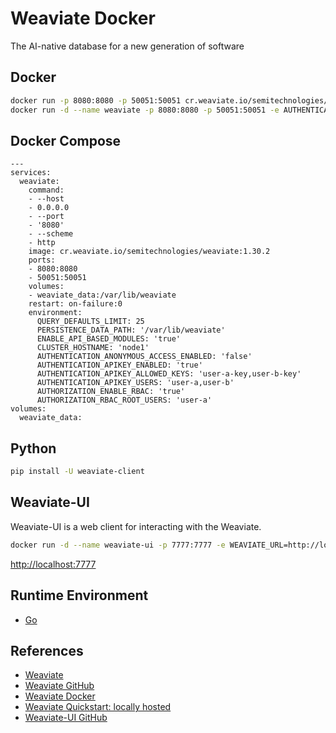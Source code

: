 # Weaviate Docker

The AI-native database for a new generation of software

## Docker
```sh
docker run -p 8080:8080 -p 50051:50051 cr.weaviate.io/semitechnologies/weaviate:1.30.2
docker run -d --name weaviate -p 8080:8080 -p 50051:50051 -e AUTHENTICATION_APIKEY_ENABLED=true -e PERSISTENCE_DATA_PATH=/var/lib/weaviate -e AUTHENTICATION_APIKEY_ALLOWED_KEYS=user-a-key -e AUTHENTICATION_APIKEY_USERS=user-a semitechnologies/weaviate:1.30.2
```

## Docker Compose
```
---
services:
  weaviate:
    command:
    - --host
    - 0.0.0.0
    - --port
    - '8080'
    - --scheme
    - http
    image: cr.weaviate.io/semitechnologies/weaviate:1.30.2
    ports:
    - 8080:8080
    - 50051:50051
    volumes:
    - weaviate_data:/var/lib/weaviate
    restart: on-failure:0
    environment:
      QUERY_DEFAULTS_LIMIT: 25
      PERSISTENCE_DATA_PATH: '/var/lib/weaviate'
      ENABLE_API_BASED_MODULES: 'true'
      CLUSTER_HOSTNAME: 'node1'
      AUTHENTICATION_ANONYMOUS_ACCESS_ENABLED: 'false'
      AUTHENTICATION_APIKEY_ENABLED: 'true'
      AUTHENTICATION_APIKEY_ALLOWED_KEYS: 'user-a-key,user-b-key'
      AUTHENTICATION_APIKEY_USERS: 'user-a,user-b'
      AUTHORIZATION_ENABLE_RBAC: 'true'
      AUTHORIZATION_RBAC_ROOT_USERS: 'user-a'
volumes:
  weaviate_data:
```

## Python
```sh
pip install -U weaviate-client
```

## Weaviate-UI
Weaviate-UI is a web client for interacting with the Weaviate.
```sh
docker run -d --name weaviate-ui -p 7777:7777 -e WEAVIATE_URL=http://localhost:8080 -e WEAVIATE_API_KEYS=user-a-key naaive/weaviate-ui
```
[http://localhost:7777](http://localhost:7777)

## Runtime Environment
- [Go](https://golang.org/)

## References
- [Weaviate](https://weaviate.io/)
- [Weaviate GitHub](https://github.com/weaviate/weaviate)
- [Weaviate Docker](https://weaviate.io/developers/weaviate/installation/docker-compose)
- [Weaviate Quickstart: locally hosted](https://weaviate.io/developers/weaviate/quickstart/local)
- [Weaviate-UI GitHub](https://github.com/naaive/weaviate-ui)